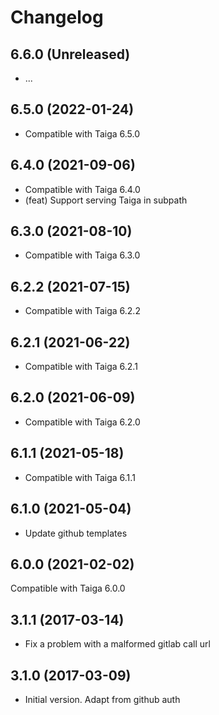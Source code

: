 # Changelog #

## 6.6.0 (Unreleased)

- ...

## 6.5.0 (2022-01-24)

- Compatible with Taiga 6.5.0

## 6.4.0 (2021-09-06)

- Compatible with Taiga 6.4.0
- (feat) Support serving Taiga in subpath

## 6.3.0 (2021-08-10)

- Compatible with Taiga 6.3.0

## 6.2.2 (2021-07-15)

- Compatible with Taiga 6.2.2

## 6.2.1 (2021-06-22)

- Compatible with Taiga 6.2.1

## 6.2.0 (2021-06-09)

- Compatible with Taiga 6.2.0

## 6.1.1 (2021-05-18)

- Compatible with Taiga 6.1.1

## 6.1.0 (2021-05-04)

- Update github templates

## 6.0.0 (2021-02-02)

Compatible with Taiga 6.0.0

## 3.1.1 (2017-03-14)
- Fix a problem with a malformed gitlab call url

## 3.1.0 (2017-03-09)
- Initial version. Adapt from github auth


